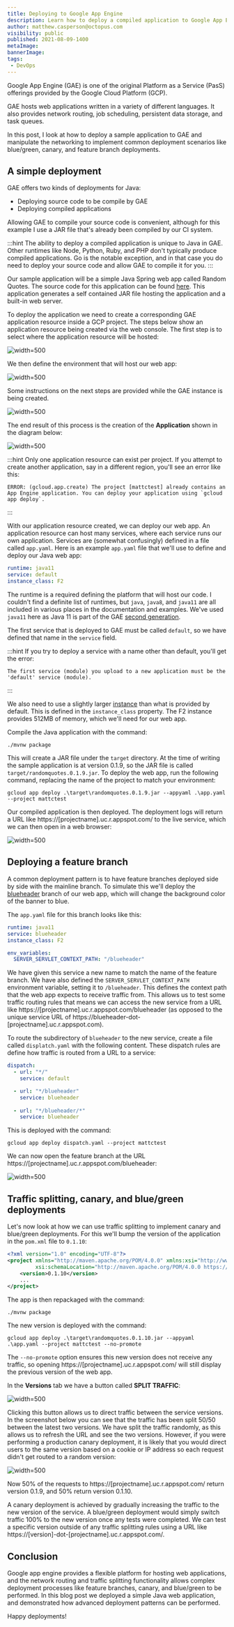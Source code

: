 ```yaml
---
title: Deploying to Google App Engine
description: Learn how to deploy a compiled application to Google App Engine.
author: matthew.casperson@octopus.com
visibility: public
published: 2021-08-09-1400
metaImage: 
bannerImage: 
tags:
 - DevOps
---
```


Google App Engine (GAE) is one of the original Platform as a Service (PasS) offerings provided by the Google Cloud Platform (GCP). 

GAE hosts web applications written in a variety of different languages. It also provides network routing, job scheduling, persistent data storage, and task queues.

In this post, I look at how to deploy a sample application to GAE and manipulate the networking to implement common deployment scenarios like blue/green, canary, and feature branch deployments.

## A simple deployment

GAE offers two kinds of deployments for Java: 

- Deploying source code to be compile by GAE
- Deploying compiled applications 

Allowing GAE to compile your source code is convenient, although for this example I use a JAR file that's already been compiled by our CI system.

:::hint
The ability to deploy a compiled application is unique to Java in GAE. Other runtimes like Node, Python, Ruby, and PHP don't typically produce compiled applications. Go is the notable exception, and in that case you do need to deploy your source code and allow GAE to compile it for you.
:::

Our sample application will be a simple Java Spring web app called Random Quotes. The source code for this application can be found [here](https://github.com/OctopusSamples/RandomQuotes-Java). This application generates a self contained JAR file hosting the application and a built-in web server.

To deploy the application we need to create a corresponding GAE application resource inside a GCP project. The steps below show an application resource being created via the web console. The first step is to select where the application resource will be hosted:

![](location.png "width=500")

We then define the environment that will host our web app:

![](language.png "width=500")

Some instructions on the next steps are provided while the GAE instance is being created.

![](instructions.png "width=500")

The end result of this process is the creation of the **Application** shown in the diagram below:

![](modules_hierarchy.svg "width=500")

:::hint
Only one application resource can exist per project. If you attempt to create another application, say in a different region, you'll see an error like this:

```
ERROR: (gcloud.app.create) The project [mattctest] already contains an App Engine application. You can deploy your application using `gcloud app deploy`.
```
:::

With our application resource created, we can deploy our web app. An application resource can host many services, where each service runs our own application. Services are (somewhat confusingly) defined in a file called `app.yaml`. Here is an example `app.yaml` file that we'll use to define and deploy our Java web app:

```yaml
runtime: java11
service: default
instance_class: F2
```

The runtime is a required defining the platform that will host our code. I couldn't find a definite list of runtimes, but `java`, `java8`, and `java11` are all included in various places in the documentation and examples. We've used `java11` here as Java 11 is part of the GAE [second generation](https://cloud.google.com/appengine/docs/standard/runtimes).

The first service that is deployed to GAE must be called `default`, so we have defined that name in the `service` field.

:::hint
If you try to deploy a service with a name other than default, you'll get the error:

```
The first service (module) you upload to a new application must be the 'default' service (module).
```
:::

We also need to use a slightly larger [instance](https://cloud.google.com/appengine/docs/standard#instance_classes) than what is provided by default. This is defined in the `instance_class` property. The F2 instance provides 512MB of memory, which we'll need for our web app.

Compile the Java application with the command:

```
./mvnw package
```

This will create a JAR file under the `target` directory. At the time of writing the sample application is at version 0.1.9, so the JAR file is called `target/randomquotes.0.1.9.jar`. To deploy the web app, run the following command, replacing the name of the project to match your environment:

```
gcloud app deploy .\target\randomquotes.0.1.9.jar --appyaml .\app.yaml --project mattctest
```

Our compiled application is then deployed. The deployment logs will return a URL like https://\[projectname\].uc.r.appspot.com/ to the live service, which we can then open in a web browser:

![](randomquotes.png "width=500")

## Deploying a feature branch

A common deployment pattern is to have feature branches deployed side by side with the mainline branch. To simulate this we'll deploy the [blueheader](https://github.com/OctopusSamples/RandomQuotes-Java/tree/blueheader) branch of our web app, which will change the background color of the banner to blue.

The `app.yaml` file for this branch looks like this:

```yaml
runtime: java11
service: blueheader
instance_class: F2

env_variables:
  SERVER_SERVLET_CONTEXT_PATH: "/blueheader"
```

We have given this service a new name to match the name of the feature branch. We have also defined the `SERVER_SERVLET_CONTEXT_PATH` environment variable, setting it to `/blueheader`. This defines the context path that the web app expects to receive traffic from. This allows us to test some traffic routing rules that means we can access the new service from a URL like https://\[projectname\].uc.r.appspot.com/blueheader (as opposed to the unique service URL of https://blueheader-dot-\[projectname\].uc.r.appspot.com).

To route the subdirectory of `blueheader` to the new service, create a file called `displatch.yaml` with the following content. These dispatch rules are define how traffic is routed from a URL to a service:

```yaml
dispatch:
  - url: "*/"
    service: default

  - url: "*/blueheader"
    service: blueheader
    
  - url: "*/blueheader/*"
    service: blueheader
```

This is deployed with the command:

```
gcloud app deploy dispatch.yaml --project mattctest
```

We can now open the feature branch at the URL https://\[projectname\].uc.r.appspot.com/blueheader:

![](blueheader.png "width=500")

## Traffic splitting, canary, and blue/green deployments

Let's now look at how we can use traffic splitting to implement canary and blue/green deployments. For this we'll bump the version of the application in the `pom.xml` file to `0.1.10`:

```xml
<?xml version="1.0" encoding="UTF-8"?>
<project xmlns="http://maven.apache.org/POM/4.0.0" xmlns:xsi="http://www.w3.org/2001/XMLSchema-instance"
         xsi:schemaLocation="http://maven.apache.org/POM/4.0.0 https://maven.apache.org/xsd/maven-4.0.0.xsd">
    <version>0.1.10</version>
    ...
</project>
```

The app is then repackaged with the command:

```
./mvnw package
```

The new version is deployed with the command:

```
gcloud app deploy .\target\randomquotes.0.1.10.jar --appyaml .\app.yaml --project mattctest --no-promote
```

The `--no-promote` option ensures this new version does not receive any traffic, so opening https://\[projectname\].uc.r.appspot.com/ will still display the previous version of the web app.

In the **Versions** tab we have a button called **SPLIT TRAFFIC**:

![](splittraffic.png "width=500")

Clicking this button allows us to direct traffic between the service versions. In the screenshot below you can see that the traffic has been split 50/50 between the latest two versions. We have split the traffic randomly, as this allows us to refresh the URL and see the two versions. However, if you were performing a production canary deployment, it is likely that you would direct users to the same version based on a cookie or IP address so each request didn't get routed to a random version:

![](traffic.png "width=500")

Now 50% of the requests to https://\[projectname\].uc.r.appspot.com/ return version 0.1.9, and 50% return version 0.1.10.

A canary deployment is achieved by gradually increasing the traffic to the new version of the service. A blue/green deployment would simply switch traffic 100% to the new version once any tests were completed. We can test a specific version outside of any traffic splitting rules using a URL like https://\[version\]-dot-\[projectname\].uc.r.appspot.com/.

## Conclusion

Google app engine provides a flexible platform for hosting web applications, and the network routing and traffic splitting functionality allows complex deployment processes like feature branches, canary, and blue/green to be performed. In this blog post we deployed a simple Java web application, and demonstrated how advanced deployment patterns can be performed.

Happy deployments!